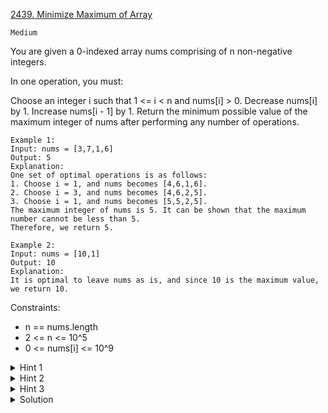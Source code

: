 [2439. Minimize Maximum of Array](https://leetcode.com/problems/minimize-maximum-of-array/)

`Medium`

You are given a 0-indexed array nums comprising of n non-negative integers.

In one operation, you must:

Choose an integer i such that 1 <= i < n and nums[i] > 0.
Decrease nums[i] by 1.
Increase nums[i - 1] by 1.
Return the minimum possible value of the maximum integer of nums after performing any number of operations.

```
Example 1:
Input: nums = [3,7,1,6]
Output: 5
Explanation:
One set of optimal operations is as follows:
1. Choose i = 1, and nums becomes [4,6,1,6].
2. Choose i = 3, and nums becomes [4,6,2,5].
3. Choose i = 1, and nums becomes [5,5,2,5].
The maximum integer of nums is 5. It can be shown that the maximum number cannot be less than 5.
Therefore, we return 5.

Example 2:
Input: nums = [10,1]
Output: 10
Explanation:
It is optimal to leave nums as is, and since 10 is the maximum value, we return 10.
```

Constraints:

- n == nums.length
- 2 <= n <= 10^5
- 0 <= nums[i] <= 10^9

<details>
<summary>Hint 1</summary>

Try a binary search approach.
</details>

<details>
<summary>Hint 2</summary>

Perform a binary search over the minimum value that can be achieved for the maximum number of the array.
</details>

<details>
<summary>Hint 3</summary>

In each binary search iteration, iterate through the array backwards, greedily decreasing the current element until it is within the limit.
</details>

<details>
<summary>Solution</summary>

[HuifengGuan](https://www.youtube.com/watch?v=jBqKwUZeXkE)
</details>